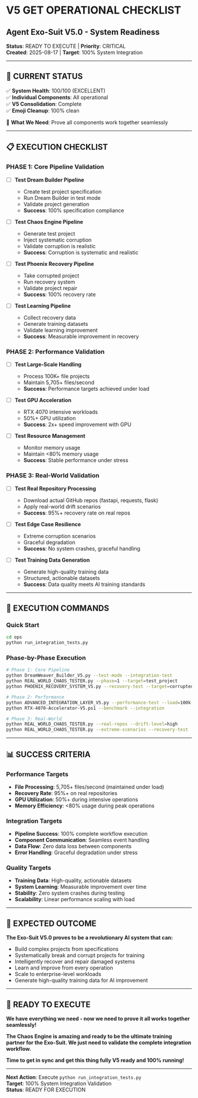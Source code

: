 # V5 GET OPERATIONAL CHECKLIST
## Agent Exo-Suit V5.0 - System Readiness

**Status**: READY TO EXECUTE | **Priority**: CRITICAL  
**Created**: 2025-08-17 | **Target**: 100% System Integration

---

## 🎯 **CURRENT STATUS**

✅ **System Health**: 100/100 (EXCELLENT)  
✅ **Individual Components**: All operational  
✅ **V5 Consolidation**: Complete  
✅ **Emoji Cleanup**: 100% clean  

🚨 **What We Need**: Prove all components work together seamlessly

---

## 📋 **EXECUTION CHECKLIST**

### **PHASE 1: Core Pipeline Validation**
- [ ] **Test Dream Builder Pipeline**
  - Create test project specification
  - Run Dream Builder in test mode
  - Validate project generation
  - **Success**: 100% specification compliance

- [ ] **Test Chaos Engine Pipeline**
  - Generate test project
  - Inject systematic corruption
  - Validate corruption is realistic
  - **Success**: Corruption is systematic and realistic

- [ ] **Test Phoenix Recovery Pipeline**
  - Take corrupted project
  - Run recovery system
  - Validate project repair
  - **Success**: 100% recovery rate

- [ ] **Test Learning Pipeline**
  - Collect recovery data
  - Generate training datasets
  - Validate learning improvement
  - **Success**: Measurable improvement in recovery

### **PHASE 2: Performance Validation**
- [ ] **Test Large-Scale Handling**
  - Process 100K+ file projects
  - Maintain 5,705+ files/second
  - **Success**: Performance targets achieved under load

- [ ] **Test GPU Acceleration**
  - RTX 4070 intensive workloads
  - 50%+ GPU utilization
  - **Success**: 2x+ speed improvement with GPU

- [ ] **Test Resource Management**
  - Monitor memory usage
  - Maintain <80% memory usage
  - **Success**: Stable performance under stress

### **PHASE 3: Real-World Validation**
- [ ] **Test Real Repository Processing**
  - Download actual GitHub repos (fastapi, requests, flask)
  - Apply real-world drift scenarios
  - **Success**: 95%+ recovery rate on real repos

- [ ] **Test Edge Case Resilience**
  - Extreme corruption scenarios
  - Graceful degradation
  - **Success**: No system crashes, graceful handling

- [ ] **Test Training Data Generation**
  - Generate high-quality training data
  - Structured, actionable datasets
  - **Success**: Data quality meets AI training standards

---

## 🚀 **EXECUTION COMMANDS**

### **Quick Start**
```bash
cd ops
python run_integration_tests.py
```

### **Phase-by-Phase Execution**
```bash
# Phase 1: Core Pipeline
python DreamWeaver_Builder_V5.py --test-mode --integration-test
python REAL_WORLD_CHAOS_TESTER.py --phase=1 --target=test_project
python PHOENIX_RECOVERY_SYSTEM_V5.py --recovery-test --target=corrupted_project

# Phase 2: Performance
python ADVANCED_INTEGRATION_LAYER_V5.py --performance-test --load=100k
python RTX-4070-Accelerator-V5.ps1 --benchmark --integration

# Phase 3: Real-World
python REAL_WORLD_CHAOS_TESTER.py --real-repos --drift-level=high
python REAL_WORLD_CHAOS_TESTER.py --extreme-scenarios --recovery-test
```

---

## 📊 **SUCCESS CRITERIA**

### **Performance Targets**
- **File Processing**: 5,705+ files/second (maintained under load)
- **Recovery Rate**: 95%+ on real repositories
- **GPU Utilization**: 50%+ during intensive operations
- **Memory Efficiency**: <80% usage during peak operations

### **Integration Targets**
- **Pipeline Success**: 100% complete workflow execution
- **Component Communication**: Seamless event handling
- **Data Flow**: Zero data loss between components
- **Error Handling**: Graceful degradation under stress

### **Quality Targets**
- **Training Data**: High-quality, actionable datasets
- **System Learning**: Measurable improvement over time
- **Stability**: Zero system crashes during testing
- **Scalability**: Linear performance scaling with load

---

## 🎯 **EXPECTED OUTCOME**

**The Exo-Suit V5.0 proves to be a revolutionary AI system that can:**
- Build complex projects from specifications
- Systematically break and corrupt projects for training
- Intelligently recover and repair damaged systems
- Learn and improve from every operation
- Scale to enterprise-level workloads
- Generate high-quality training data for AI improvement

---

## 🚀 **READY TO EXECUTE**

**We have everything we need - now we need to prove it all works together seamlessly!**

**The Chaos Engine is amazing and ready to be the ultimate training partner for the Exo-Suit. We just need to validate the complete integration workflow.**

**Time to get in sync and get this thing fully V5 ready and 100% running!**

---

**Next Action**: Execute `python run_integration_tests.py`  
**Target**: 100% System Integration Validation  
**Status**: READY FOR EXECUTION
